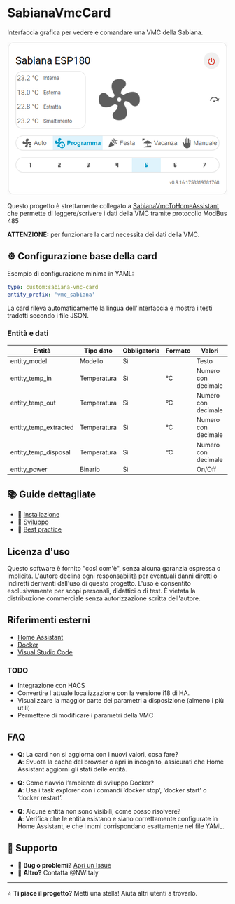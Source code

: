 # SabianaVmcCard
Interfaccia grafica per vedere e comandare una VMC della Sabiana.

![Anteprima della card](images/card_preview.png)

Questo progetto è strettamente collegato a [SabianaVmcToHomeAssistant](https://github.com/NWItaly/SabianaVmcToHomeAssistant) che permette di leggere/scrivere i dati della VMC tramite protocollo ModBus 485

**ATTENZIONE:** per funzionare la card necessita dei dati della VMC.

## ⚙️ Configurazione base della card

Esempio di configurazione minima in YAML:
``` yaml
type: custom:sabiana-vmc-card
entity_prefix: 'vmc_sabiana'
```

La card rileva automaticamente la lingua dell'interfaccia e mostra i testi tradotti secondo i file JSON.

### Entità e dati
| Entità | Tipo dato | Obbligatoria | Formato | Valori | Esempio configurazione YAML |
|-|-|-|-|-|-|
| entity_model | Modello | Sì || Testo  | sensor.vmc_sabiana_blk0_controller_model |
| entity_temp_in | Temperatura | Sì | °C | Numero con decimale | sensor.vmc_sabiana_blk1_temperature_t1 |
| entity_temp_out | Temperatura | Sì | °C | Numero con decimale | sensor.vmc_sabiana_blk1_temperature_t2 |
| entity_temp_extracted | Temperatura | Sì | °C | Numero con decimale | sensor.vmc_sabiana_blk1_temperature_t3 |
| entity_temp_disposal | Temperatura | Sì | °C | Numero con decimale | sensor.vmc_sabiana_blk1_temperature_t4 |
| entity_power | Binario | Sì || On/Off | switch.vmc_sabiana_vmc_power


## 📚 Guide dettagliate
- 📖 [Installazione](docs/INSTALLATION.md)
- 📖 [Sviluppo](docs/DEVELOP.md)
- 📖 [Best practice](docs/BESTPRACTICE.md)

## Licenza d'uso
Questo software è fornito "così com'è", senza alcuna garanzia espressa o implicita.
L'autore declina ogni responsabilità per eventuali danni diretti o indiretti derivanti dall'uso di questo progetto. L'uso è consentito esclusivamente per scopi personali, didattici o di test.
È vietata la distribuzione commerciale senza autorizzazione scritta dell'autore.

## Riferimenti esterni
- [Home Assistant](https://www.home-assistant.io/)
- [Docker](https://www.docker.com/)
- [Visual Studio Code](https://code.visualstudio.com/)

### TODO

- Integrazione con HACS
- Convertire l'attuale localizzazione con la versione i18 di HA.
- Visualizzare la maggior parte dei parametri a disposizione (almeno i più utili)
- Permettere di modificare i parametri della VMC

## FAQ
- **Q**: La card non si aggiorna con i nuovi valori, cosa fare?  
**A**: Svuota la cache del browser o apri in incognito, assicurati che Home Assistant aggiorni gli stati delle entità.

- **Q**: Come riavvio l’ambiente di sviluppo Docker?  
**A**: Usa i task explorer con i comandi ‘docker stop’, ‘docker start’ o ‘docker restart’.

- **Q**: Alcune entità non sono visibili, come posso risolvere?  
**A**: Verifica che le entità esistano e siano correttamente configurate in Home Assistant, e che i nomi corrispondano esattamente nel file YAML.

## 💬 Supporto

- 🐛 **Bug o problemi?** [Apri un Issue](../../issues)
- 📧 **Altro?** Contatta @NWItaly

---
⭐ **Ti piace il progetto?** Metti una stella! Aiuta altri utenti a trovarlo.